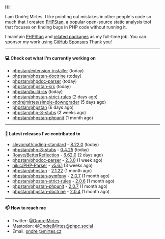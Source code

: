 Hi!

I am Ondřej Mirtes. I like pointing out mistakes in other people's code so much that I created [PHPStan](https://phpstan.org/), a popular open-source static analysis tool that focuses on finding bugs in PHP code without running it.

I maintain [PHPStan](https://github.com/phpstan/phpstan) and [related packages](https://github.com/phpstan/) as my full-time job. You can sponsor my work using [GitHub Sponsors](https://github.com/sponsors/ondrejmirtes) Thank you!

---

#### 💻 Check out what I'm currently working on

- [phpstan/extension-installer](https://github.com/phpstan/extension-installer) (today)
- [phpstan/phpstan-doctrine](https://github.com/phpstan/phpstan-doctrine) (today)
- [phpstan/phpdoc-parser](https://github.com/phpstan/phpdoc-parser) (today)
- [phpstan/phpstan-src](https://github.com/phpstan/phpstan-src) (today)
- [phpstan/build-cs](https://github.com/phpstan/build-cs) (today)
- [phpstan/phpstan-strict-rules](https://github.com/phpstan/phpstan-strict-rules) (2 days ago)
- [ondrejmirtes/simple-downgrader](https://github.com/ondrejmirtes/simple-downgrader) (5 days ago)
- [phpstan/phpstan](https://github.com/phpstan/phpstan) (6 days ago)
- [phpstan/php-8-stubs](https://github.com/phpstan/php-8-stubs) (2 weeks ago)
- [phpstan/phpstan-phpunit](https://github.com/phpstan/phpstan-phpunit) (1 month ago)

---

#### 🔭 Latest releases I've contributed to

- [slevomat/coding-standard](https://github.com/slevomat/coding-standard) - [8.22.0](https://github.com/slevomat/coding-standard/releases/tag/8.22.0) (today)
- [phpstan/php-8-stubs](https://github.com/phpstan/php-8-stubs) - [0.4.25](https://github.com/phpstan/php-8-stubs/releases/tag/0.4.25) (today)
- [Roave/BetterReflection](https://github.com/Roave/BetterReflection) - [6.62.0](https://github.com/Roave/BetterReflection/releases/tag/6.62.0) (2 days ago)
- [phpstan/phpdoc-parser](https://github.com/phpstan/phpdoc-parser) - [2.3.0](https://github.com/phpstan/phpdoc-parser/releases/tag/2.3.0) (1 week ago)
- [nikic/PHP-Parser](https://github.com/nikic/PHP-Parser) - [v5.6.1](https://github.com/nikic/PHP-Parser/releases/tag/v5.6.1) (3 weeks ago)
- [phpstan/phpstan](https://github.com/phpstan/phpstan) - [2.1.22](https://github.com/phpstan/phpstan/releases/tag/2.1.22) (1 month ago)
- [phpstan/phpstan-symfony](https://github.com/phpstan/phpstan-symfony) - [2.0.7](https://github.com/phpstan/phpstan-symfony/releases/tag/2.0.7) (1 month ago)
- [phpstan/phpstan-strict-rules](https://github.com/phpstan/phpstan-strict-rules) - [2.0.6](https://github.com/phpstan/phpstan-strict-rules/releases/tag/2.0.6) (1 month ago)
- [phpstan/phpstan-phpunit](https://github.com/phpstan/phpstan-phpunit) - [2.0.7](https://github.com/phpstan/phpstan-phpunit/releases/tag/2.0.7) (1 month ago)
- [phpstan/phpstan-doctrine](https://github.com/phpstan/phpstan-doctrine) - [2.0.4](https://github.com/phpstan/phpstan-doctrine/releases/tag/2.0.4) (1 month ago)

---

#### 📫 How to reach me

- Twitter: [@OndrejMirtes](https://twitter.com/ondrejmirtes)
- Mastodon: [@OndrejMirtes@phpc.social](https://phpc.social/@OndrejMirtes)
- Email: [ondrej@mirtes.cz](mailto:ondrej@mirtes.cz)
